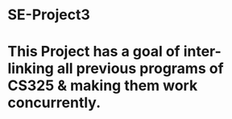 # SE-Project3
# This Project has a goal of inter-linking all previous programs of CS325 & making them work concurrently.
